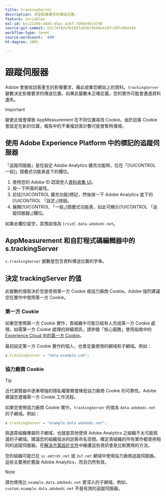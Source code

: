 ```yaml
---
title: trackingServer
description: 決定影像要求的傳送位置。
feature: Variables
exl-id: bcc23286-4dd5-45ac-ac6f-7b60e95cb798
source-git-commit: b3c74782ef6183fa63674b98e4c0fc39fc09441b
workflow-type: tm+mt
source-wordcount: '400'
ht-degree: 100%

---
```


# 跟蹤伺服器

Adobe 會接收訪客產生的影像要求，藉此收集您網站上的資料。`trackingServer` 變數決定影像要求的傳送位置。如果此變數未正確定義，您的實作可能會遭遇資料遺失。

>[!IMPORTANT]
>
>變更此值會導致 AppMeasurement 在不同位置尋找 Cookie。由於訪客 Cookie 會設定在新的位置，報告中的不重複訪客計數可能會暫時激增。

## 使用 Adobe Experience Platform 中的標記的追蹤伺服器

「追蹤伺服器」是在設定 Adobe Analytics 擴充功能時，位在「[!UICONTROL 一般]」摺疊式功能表底下的欄位。

1. 使用您的 Adobe ID 認證登入[資料收集 UI](https://experience.adobe.com/data-collection)。
2. 按一下所需的屬性。
3. 前往[!UICONTROL 擴充功能]標記，然後按一下 Adobe Analytics 底下的[!UICONTROL 「設定」]按鈕。
4. 展開[!UICONTROL 「一般」]摺疊式功能表，如此可顯示[!UICONTROL 「追蹤伺服器」]欄位。

如果此欄位留空，其預設值為 `[rsid].data.adobedc.net`。

## AppMeasurement 和自訂程式碼編輯器中的 s.trackingServer

`s.trackingServer` 變數是包含資料傳送位置的字串。

## 決定 trackingServer 的值

此變數的值取決於您是使用第一方 Cookie 或協力廠商 Cookie。Adobe 強烈建議您在實作中使用第一方 Cookie。

### 第一方 Cookie

如果您使用第一方 Cookie 實作，貴組織中可能已經有人完成第一方 Cookie 處理。如需第一方 Cookie 處理的詳細資訊，請參閱「核心服務」使用指南中的 [Experience Cloud 中的第一方 Cookie](https://experienceleague.adobe.com/docs/core-services/interface/ec-cookies/cookies-first-party.html)。

最初設定第一方 Cookie 實作的個人，也會定義使用的網域和子網域。例如：

```js
s.trackingServer = "data.example.com";
```

### 協力廠商 Cookie

>[!TIP]
>
>近代瀏覽器中逐漸增強的隱私權實務會降低協力廠商 Cookie 的可靠性。Adobe 建議您遵循第一方 Cookie 工作流程。

如果您使用協力廠商 Cookie 實作，`trackingServer` 的值為 `data.adobedc.net` 的子網域。例如：

```js
s.trackingServer = "example.data.adobedc.net";
```

挑選貴組織專屬的子網域，也就是其他使用 Adobe Analytics 之組織不太可能挑選的子網域。建議您的組織指派的訪客命名空間。確定貴組織的所有實作都使用相同的追蹤伺服器。在[解決方案設計文件](../../prepare/solution-design.md)中維護這些資訊會是比較實用的方法。

您的組織可能已在 `sc.omtrdc.net` 或 `2o7.net` 網域中使用協力廠商追蹤伺服器。這些主要用於舊版 Adobe Analytics，而且仍然有效。

>[!NOTE]
>
>請勿使用比 `example.data.adobedc.net` 更深入的子網域。例如，`custom.example.data.adobedc.net` 不是有效的追蹤伺服器。
